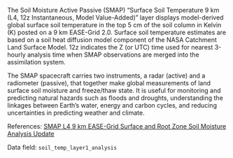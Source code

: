 The Soil Moisture Active Passive (SMAP) “Surface Soil Temperature 9 km (L4, 12z Instantaneous, Model Value-Added)” layer displays model-derived global surface soil temperature in the top 5 cm of the soil column in Kelvin (K) posted on a 9 km EASE-Grid 2.0. Surface soil temperature estimates are based on a soil heat diffusion model component of the NASA Catchment Land Surface Model. 12z indicates the Z (or UTC) time used for nearest 3-hourly analysis time when SMAP observations are merged into the assimilation system.

The SMAP spacecraft carries two instruments, a radar (active) and a radiometer (passive), that together make global measurements of land surface soil moisture and freeze/thaw state. It is useful for monitoring and predicting natural hazards such as floods and droughts, understanding the linkages between Earth’s water, energy and carbon cycles, and reducing uncertainties in predicting weather and climate.

References: [SMAP L4 9 km EASE-Grid Surface and Root Zone Soil Moisture Analysis Update](https://nsidc.org/data/spl4smau/)

Data field: `soil_temp_layer1_analysis`
